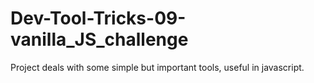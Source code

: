 # Dev-Tool-Tricks-09-vanilla_JS_challenge
Project deals with some simple but important tools, useful in javascript.
